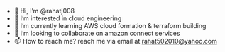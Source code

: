- 👋 Hi, I’m @rahatj008
- 👀 I’m interested in cloud engineering
- 🌱 I’m currently learning AWS cloud formation & terraform building
- 💞️ I’m looking to collaborate on amazon connect services 
- 📫 How to reach me? reach me via email at rahat502010@yahoo.com

<!---
rahatj008/rahatj008 is a ✨ special ✨ repository because its `README.md` (this file) appears on your GitHub profile.
You can click the Preview link to take a look at your changes.
--->
